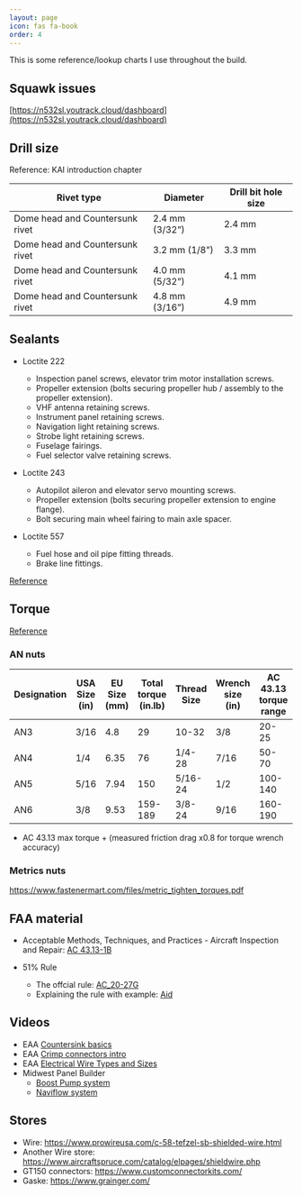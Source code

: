 ```yaml
---
layout: page
icon: fas fa-book
order: 4
---
```


This is some reference/lookup charts I use throughout the build.

## Squawk issues

[https://n532sl.youtrack.cloud/dashboard](https://n532sl.youtrack.cloud/dashboard)

## Drill size

Reference: KAI introduction chapter

| Rivet type                      | Diameter       | Drill bit hole size |
| ------------------------------- | -------------- | ------------------- |
| Dome head and Countersunk rivet | 2.4 mm (3/32”) | 2.4 mm              |
| Dome head and Countersunk rivet | 3.2 mm (1/8”)  | 3.3 mm              |
| Dome head and Countersunk rivet | 4.0 mm (5/32”) | 4.1 mm              |
| Dome head and Countersunk rivet | 4.8 mm (3/16”) | 4.9 mm              |

## Sealants

- Loctite 222

  - Inspection panel screws, elevator trim motor installation screws.
  - Propeller extension (bolts securing propeller hub / assembly to the propeller extension).
  - VHF antenna retaining screws.
  - Instrument panel retaining screws.
  - Navigation light retaining screws.
  - Strobe light retaining screws.
  - Fuselage fairings.
  - Fuel selector valve retaining screws.

- Loctite 243

  - Autopilot aileron and elevator servo mounting screws.
  - Propeller extension (bolts securing propeller extension to engine flange).
  - Bolt securing main wheel fairing to main axle spacer.

- Loctite 557
  - Fuel hose and oil pipe fitting threads.
  - Brake line fittings.

[Reference](https://slingaircraft.com/wp-admin/admin-ajax.php?juwpfisadmin=false&action=wpfd&task=file.download&wpfd_category_id=1068&wpfd_file_id=10722&token=&preview=1)

## Torque

[Reference](https://www.latten.net/sling2/torque-values/)

### AN nuts

| Designation | USA Size (in) | EU Size (mm) | Total torque (in.lb) | Thread Size | Wrench size (in) | AC 43.13 torque range | TAF maintenance manual | Measured friction drag torque |
| ----------- | ------------- | ------------ | -------------------- | ----------- | ---------------- | --------------------- | ---------------------- | ----------------------------- |
| AN3         | 3/16          | 4.8          | 29                   | 10-32       | 3/8              | 20-25                 | 18-24                  | 5                             |
| AN4         | 1/4           | 6.35         | 76                   | 1/4-28      | 7/16             | 50-70                 | 51-80                  | 7                             |
| AN5         | 5/16          | 7.94         | 150                  | 5/16-24     | 1/2              | 100-140               | 12                     | 12                            |
| AN6         | 3/8           | 9.53         | 159-189              | 3/8-24      | 9/16             | 160-190               | 159-189                |                               |

- AC 43.13 max torque + (measured friction drag x0.8 for torque wrench accuracy)

### Metrics nuts

https://www.fastenermart.com/files/metric_tighten_torques.pdf

## FAA material

- Acceptable Methods, Techniques, and Practices - Aircraft Inspection and Repair: [AC 43.13-1B](https://www.faa.gov/regulations_policies/advisory_circulars/index.cfm/go/document.information/documentid/99861)

- 51% Rule
  - The offcial rule: [AC_20-27G](https://www.faa.gov/documentLibrary/media/Advisory_Circular/AC_20-27G.pdf)
  - Explaining the rule with example: [Aid](https://www.faa.gov/sites/faa.gov/files/aircraft/gen_av/ultralights/amateur_built/Am_Blt_Chklist_Job_Aid.pdf)

## Videos

- EAA [Countersink basics](https://www.eaa.org/videos/1485316077?fbclid=IwAR1YPwMkFDxtbYnQc335jub1yGCb3nyOa2ivBcp-8vOdIVFRXK4nIaruTUE)
- EAA [Crimp connectors intro](https://www.eaa.org/videos/hints-for-homebuilders/electrical/6254047013001)
- EAA [Electrical Wire Types and Sizes](https://www.eaa.org/videos/hints-for-homebuilders/electrical/6262901860001)
- Midwest Panel Builder
  - [Boost Pump system](https://www.youtube.com/watch?v=7pdvVVJbmzQ&list=PLct-i1ThgHWcq5qc3sLU2xv5L7V3TT0Ud)
  - [Naviflow system](https://www.youtube.com/watch?v=I-f-vLgnH1s&list=PLct-i1ThgHWdk3_Ei0E8YYX24Et7rIGIk)

## Stores

- Wire: https://www.prowireusa.com/c-58-tefzel-sb-shielded-wire.html
- Another Wire store: https://www.aircraftspruce.com/catalog/elpages/shieldwire.php
- GT150 connectors: https://www.customconnectorkits.com/
- Gaske: https://www.grainger.com/
